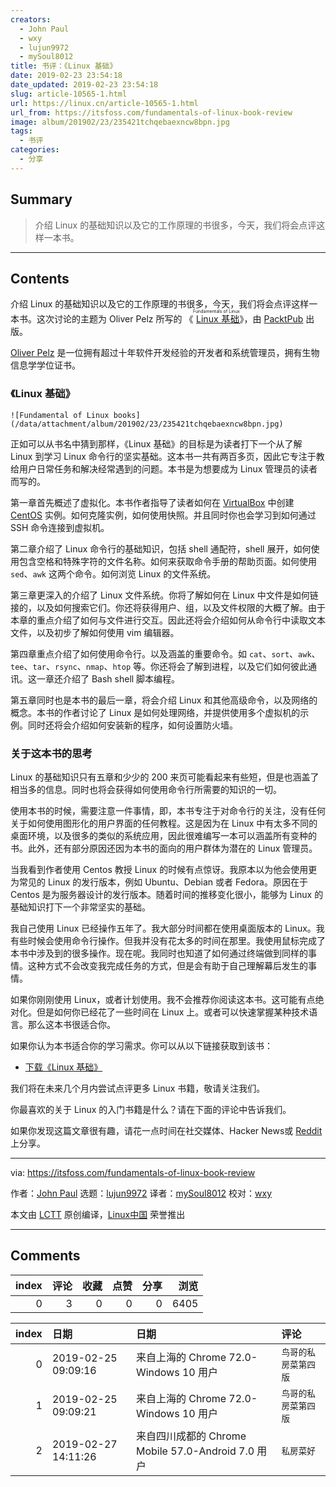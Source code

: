 ```yaml
---
creators:
  - John Paul
  - wxy
  - lujun9972
  - mySoul8012
title: 书评：《Linux 基础》
date: 2019-02-23 23:54:18
date_updated: 2019-02-23 23:54:18
slug: article-10565-1.html
url: https://linux.cn/article-10565-1.html
url_from: https://itsfoss.com/fundamentals-of-linux-book-review
image: album/201902/23/235421tchqebaexncw8bpn.jpg
tags:
  - 书评
categories:
  - 分享
---
```


## Summary

> 介绍 Linux 的基础知识以及它的工作原理的书很多，今天，我们将会点评这样一本书。

***

<!-- more -->

## Contents

介绍 Linux 的基础知识以及它的工作原理的书很多，今天，我们将会点评这样一本书。这次讨论的主题为 Oliver Pelz 所写的 《<ruby> <a href="https://www.packtpub.com/networking-and-servers/fundamentals-linux">  Linux 基础 </a> <rt>  Fundamentals of Linux </rt></ruby>》，由 [PacktPub](https://www.packtpub.com/) 出版。

[Oliver Pelz](http://www.oliverpelz.de/index.html) 是一位拥有超过十年软件开发经验的开发者和系统管理员，拥有生物信息学学位证书。

### 《Linux 基础》

`![Fundamental of Linux books](/data/attachment/album/201902/23/235421tchqebaexncw8bpn.jpg)`

正如可以从书名中猜到那样，《Linux 基础》的目标是为读者打下一个从了解 Linux 到学习 Linux 命令行的坚实基础。这本书一共有两百多页，因此它专注于教给用户日常任务和解决经常遇到的问题。本书是为想要成为 Linux 管理员的读者而写的。

第一章首先概述了虚拟化。本书作者指导了读者如何在 [VirtualBox](https://www.virtualbox.org/) 中创建 [CentOS](https://centos.org/) 实例。如何克隆实例，如何使用快照。并且同时你也会学习到如何通过 SSH 命令连接到虚拟机。

第二章介绍了 Linux 命令行的基础知识，包括 shell 通配符，shell 展开，如何使用包含空格和特殊字符的文件名称。如何来获取命令手册的帮助页面。如何使用 `sed`、`awk` 这两个命令。如何浏览 Linux 的文件系统。

第三章更深入的介绍了 Linux 文件系统。你将了解如何在 Linux 中文件是如何链接的，以及如何搜索它们。你还将获得用户、组，以及文件权限的大概了解。由于本章的重点介绍了如何与文件进行交互。因此还将会介绍如何从命令行中读取文本文件，以及初步了解如何使用 vim 编辑器。

第四章重点介绍了如何使用命令行。以及涵盖的重要命令。如 `cat`、`sort`、`awk`、`tee`、`tar`、`rsync`、`nmap`、`htop` 等。你还将会了解到进程，以及它们如何彼此通讯。这一章还介绍了 Bash shell 脚本编程。

第五章同时也是本书的最后一章，将会介绍 Linux 和其他高级命令，以及网络的概念。本书的作者讨论了 Linux 是如何处理网络，并提供使用多个虚拟机的示例。同时还将会介绍如何安装新的程序，如何设置防火墙。

### 关于这本书的思考

Linux 的基础知识只有五章和少少的 200 来页可能看起来有些短，但是也涵盖了相当多的信息。同时也将会获得如何使用命令行所需要的知识的一切。

使用本书的时候，需要注意一件事情，即，本书专注于对命令行的关注，没有任何关于如何使用图形化的用户界面的任何教程。这是因为在 Linux 中有太多不同的桌面环境，以及很多的类似的系统应用，因此很难编写一本可以涵盖所有变种的书。此外，还有部分原因还因为本书的面向的用户群体为潜在的 Linux 管理员。

当我看到作者使用 Centos 教授 Linux 的时候有点惊讶。我原本以为他会使用更为常见的 Linux 的发行版本，例如 Ubuntu、Debian 或者 Fedora。原因在于 Centos 是为服务器设计的发行版本。随着时间的推移变化很小，能够为 Linux 的基础知识打下一个非常坚实的基础。

我自己使用 Linux 已经操作五年了。我大部分时间都在使用桌面版本的 Linux。我有些时候会使用命令行操作。但我并没有花太多的时间在那里。我使用鼠标完成了本书中涉及到的很多操作。现在呢。我同时也知道了如何通过终端做到同样的事情。这种方式不会改变我完成任务的方式，但是会有助于自己理解幕后发生的事情。

如果你刚刚使用 Linux，或者计划使用。我不会推荐你阅读这本书。这可能有点绝对化。但是如何你已经花了一些时间在 Linux 上。或者可以快速掌握某种技术语言。那么这本书很适合你。

如果你认为本书适合你的学习需求。你可以从以下链接获取到该书：

* [下载《Linux 基础》](https://www.packtpub.com/networking-and-servers/fundamentals-linux)

我们将在未来几个月内尝试点评更多 Linux 书籍，敬请关注我们。

你最喜欢的关于 Linux 的入门书籍是什么？请在下面的评论中告诉我们。

如果你发现这篇文章很有趣，请花一点时间在社交媒体、Hacker News或 [Reddit](http://reddit.com/r/linuxusersgroup) 上分享。

---

via: <https://itsfoss.com/fundamentals-of-linux-book-review>

作者：[John Paul](https://itsfoss.com/author/john/) 选题：[lujun9972](https://github.com/lujun9972) 译者：[mySoul8012](https://github.com/mySoul8012) 校对：[wxy](https://github.com/wxy)

本文由 [LCTT](https://github.com/LCTT/TranslateProject) 原创编译，[Linux中国](https://linux.cn/) 荣誉推出

***

## Comments


|   index |   评论 |   收藏 |   点赞 |   分享 |   浏览 |
|--------:|-------:|-------:|-------:|-------:|-------:|
|       0 |      3 |      0 |      0 |      0 |   6405 |

|   index | 日期                | 日期                                               | 评论                 |
|--------:|:--------------------|:---------------------------------------------------|:---------------------|
|       0 | 2019-02-25 09:09:16 | 来自上海的 Chrome 72.0-Windows 10 用户             | `鸟哥的私房菜第四版` |
|       1 | 2019-02-25 09:09:21 | 来自上海的 Chrome 72.0-Windows 10 用户             | `鸟哥的私房菜第四版` |
|       2 | 2019-02-27 14:11:26 | 来自四川成都的 Chrome Mobile 57.0-Android 7.0 用户 | `私房菜好`           |

